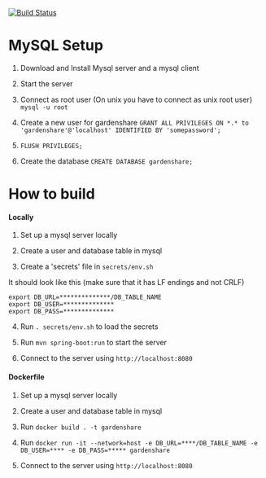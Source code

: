 [![Build Status](https://travis-ci.org/Garden-Share/GardenShare.svg?branch=master)](https://travis-ci.org/Garden-Share/GardenShare)


MySQL Setup
=====

1. Download and Install Mysql server and a mysql client

2. Start the server

3. Connect as root user (On unix you have to connect as unix root user) `mysql -u root`

4. Create a new user for gardenshare `GRANT ALL PRIVILEGES ON *.* to 'gardenshare'@'localhost' IDENTIFIED BY 'somepassword';`

5. `FLUSH PRIVILEGES;`

6. Create the database `CREATE DATABASE gardenshare;`


How to build
=====

#### Locally

1. Set up a mysql server locally

2. Create a user and database table in mysql

3. Create a 'secrets' file in `secrets/env.sh`

It should look like this (make sure that it has LF endings and not CRLF)

```
export DB_URL=**************/DB_TABLE_NAME
export DB_USER=**************
export DB_PASS=**************
```

4. Run `. secrets/env.sh` to load the secrets

5. Run `mvn spring-boot:run` to start the server

6. Connect to the server using `http://localhost:8080`

#### Dockerfile

1. Set up a mysql server locally

2. Create a user and database table in mysql

3. Run `docker build . -t gardenshare`

4. Run `docker run -it --network=host -e DB_URL=****/DB_TABLE_NAME -e DB_USER=**** -e DB_PASS=***** gardenshare`

5. Connect to the server using `http://localhost:8080`